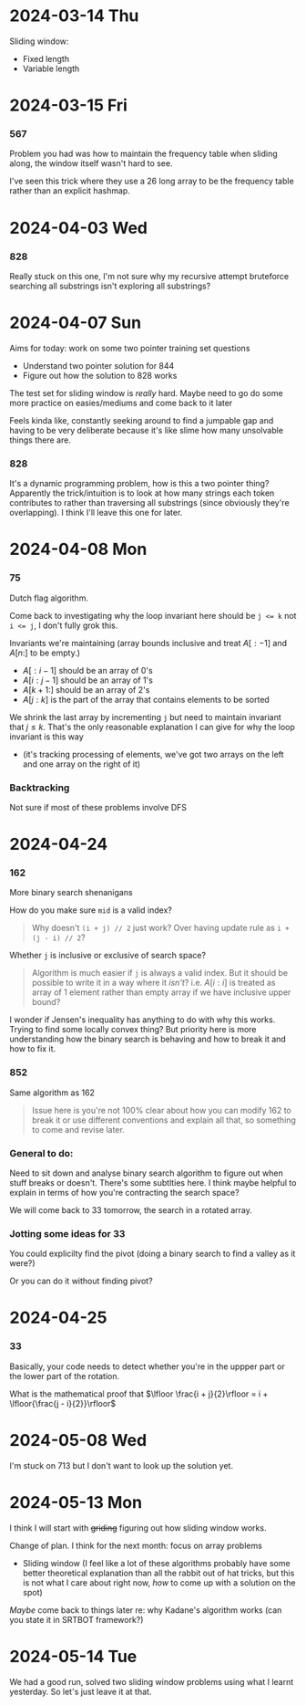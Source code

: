 # 2024-03-14 Thu 

Sliding window:
- Fixed length
- Variable length


# 2024-03-15 Fri

### 567
Problem you had was how to maintain the frequency table when sliding along, the window itself wasn't hard to see.

I've seen this trick where they use a 26 long array to be the frequency table rather than an explicit hashmap.


# 2024-04-03 Wed

### 828
Really stuck on this one, I'm not sure why my recursive attempt bruteforce searching all substrings isn't exploring all substrings?


# 2024-04-07 Sun
Aims for today: work on some two pointer training set questions
- Understand two pointer solution for 844
- Figure out how the solution to 828 works


The test set for sliding window is _really_ hard. Maybe need to go do some more practice on easies/mediums and come back to it later

Feels kinda like, constantly seeking around to find a jumpable gap and having to be very deliberate because it's like slime how many unsolvable things there are.

### 828
It's a dynamic programming problem, how is this a two pointer thing? Apparently the trick/intuition is to look at how many strings each token contributes to rather than traversing all substrings (since obviously they're overlapping). I think I'll leave this one for later.

# 2024-04-08 Mon

### 75
Dutch flag algorithm.

Come back to investigating why the loop invariant here should be `j <= k` not `i <= j`, I don't fully grok this.

Invariants we're maintaining (array bounds inclusive and treat $A[:-1]$ and $A[n:]$ to be empty.)
- $A[:i-1]$ should be an array of $0$'s
- $A[i:j-1]$ should be an array of $1$'s
- $A[k+1:]$ should be an array of $2$'s
- $A[j: k]$ is the part of the array that contains elements to be sorted

We shrink the last array by incrementing `j` but need to maintain invariant that $j \leq k$. That's the only reasonable explanation I can give for why the loop invariant is this way
- (it's tracking processing of elements, we've got two arrays on the left and one array on the right of it)

### Backtracking
Not sure if most of these problems involve DFS


# 2024-04-24

### 162
More binary search shenanigans

How do you make sure `mid` is a valid index?
> Why doesn't `(i + j) // 2` just work? Over having update rule as `i + (j - i) // 2`?

Whether `j` is inclusive or exclusive of search space?
> Algorithm is much easier if `j` is always a valid index. But it should be possible to write it in a way where it _isn't_? i.e. $A[i:i]$ is treated as array of 1 element rather than empty array if we have inclusive upper bound?

I wonder if Jensen's inequality has anything to do with why this works. Trying to find some locally convex thing? But priority here is more understanding how the binary search is behaving and how to break it and how to fix it.

### 852
Same algorithm as 162
> Issue here is you're not 100% clear about how you can modify 162 to break it or use different conventions and explain all that, so something to come and revise later.

### General to do:
Need to sit down and analyse binary search algorithm to figure out when stuff breaks or doesn't. There's some subtlties here. I think maybe helpful to explain in terms of how you're contracting the search space?

We will come back to 33 tomorrow, the search in a rotated array.

### Jotting some ideas for 33
You could explicilty find the pivot (doing a binary search to find a valley as it were?)

Or you can do it without finding pivot?


# 2024-04-25

### 33
Basically, your code needs to detect whether you're in the uppper part or the lower part of the rotation.

What is the mathematical proof that $\lfloor \frac{i + j}{2}\rfloor = i + \lfloor{\frac{j - i}{2}}\rfloor$


# 2024-05-08 Wed

I'm stuck on 713 but I don't want to look up the solution yet.


# 2024-05-13 Mon

I think I will start with ~~griding~~ figuring out how sliding window works.

Change of plan. I think for the next month: focus on array problems
- Sliding window  (I feel like a lot of these algorithms probably have some better theoretical explanation than all the rabbit out of hat tricks, but this is not what I care about right now, _how_ to come up with a solution on the spot)

_Maybe_ come back to things later re: why Kadane's algorithm works (can you state it in SRTBOT framework?)


# 2024-05-14 Tue
We had a good run, solved two sliding window problems using what I learnt yesterday. So let's just leave it at that.


